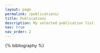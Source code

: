 ```yaml
---
layout: page
permalink: /publications/
title: Publications
description: My selected publication list. 
nav: true
nav_order: 2
---
```


<!-- _pages/publications.md -->
<div class="publications">

{% bibliography %}

</div>
